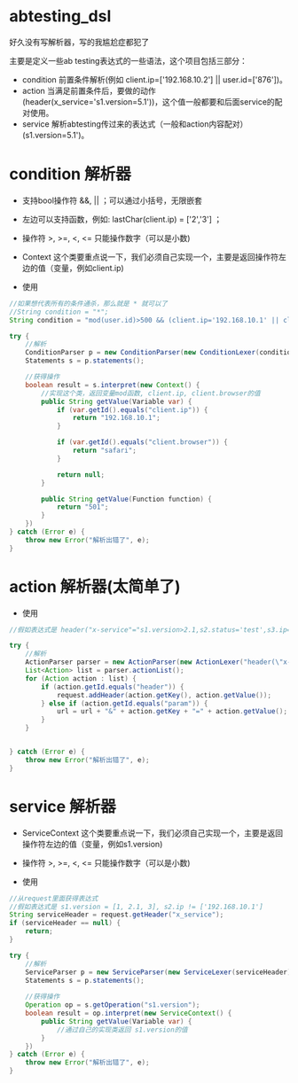 # abtesting_dsl
好久没有写解析器，写的我尴尬症都犯了

主要是定义一些ab testing表达式的一些语法，这个项目包括三部分：
* condition 前置条件解析(例如 client.ip=['192.168.10.2'] || user.id=['876'])。
* action 当满足前置条件后，要做的动作(header(x_service='s1.version=5.1'))，这个值一般都要和后面service的配对使用。
* service 解析abtesting传过来的表达式（一般和action内容配对）(s1.version=5.1')。


condition 解析器
=============

* 支持bool操作符 &&, || ；可以通过小括号，无限嵌套
* 左边可以支持函数，例如: lastChar(client.ip) = ['2','3'] ；
* 操作符 >, >=, <, <= 只能操作数字（可以是小数)
* Context 这个类要重点说一下，我们必须自己实现一个，主要是返回操作符左边的值（变量，例如client.ip)

* 使用
```java
//如果想代表所有的条件通杀，那么就是 * 就可以了
//String condition = "*";
String condition = "mod(user.id)>500 && (client.ip='192.168.10.1' || client.browser!=['safari'])"

try {
    //解析
    ConditionParser p = new ConditionParser(new ConditionLexer(condition));
    Statements s = p.statements();

    //获得操作
    boolean result = s.interpret(new Context() {
        //实现这个类，返回变量mod函数, client.ip, client.browser的值
        public String getValue(Variable var) {
            if (var.getId().equals("client.ip")) {
                return "192.168.10.1";
            }

            if (var.getId().equals("client.browser")) {
                return "safari";
            }

            return null;
        }

        public String getValue(Function function) {
            return "501";
        }
    })
} catch (Error e) {
    throw new Error("解析出错了", e);
}

```


action 解析器(太简单了)
=============

* 使用
```java
//假如表达式是 header("x-service"="s1.version>2.1,s2.status='test',s3.ip=['192.168.10.1','192.168.10.2']"), param('isUser'='true')

try {
    //解析
    ActionParser parser = new ActionParser(new ActionLexer("header(\"x-service\"=\"s1.version>2.1,s2.status='test',s3.ip=['192.168.10.1','192.168.10.2']\"),param('isUser'='true')"));
    List<Action> list = parser.actionList();
    for (Action action : list) {
        if (action.getId.equals("header")) {
            request.addHeader(action.getKey(), action.getValue());
        } else if (action.getId.equals("param")) {
            url = url + "&" + action.getKey + "=" + action.getValue();
        }
    }


} catch (Error e) {
    throw new Error("解析出错了", e);
}

```

service 解析器
=============

* ServiceContext 这个类要重点说一下，我们必须自己实现一个，主要是返回操作符左边的值（变量，例如s1.version)
* 操作符 >, >=, <, <= 只能操作数字（可以是小数)

* 使用
```java
//从request里面获得表达式
//假如表达式是 s1.version = [1, 2.1, 3], s2.ip != ['192.168.10.1']
String serviceHeader = request.getHeader("x_service");
if (serviceHeader == null) {
    return;
}

try {
    //解析
    ServiceParser p = new ServiceParser(new ServiceLexer(serviceHeader));
    Statements s = p.statements();
    
    //获得操作
    Operation op = s.getOperation("s1.version");
    boolean result = op.interpret(new ServiceContext() {
        public String getValue(Variable var) {
            //通过自己的实现类返回 s1.version的值
        }
    })
} catch (Error e) {
    throw new Error("解析出错了", e);
}

```


